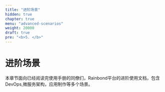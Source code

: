 ```yaml
---
title: "进阶场景"
hidden: true
chapter: true
menu: "advanced-scenarios"
weight: 20000
draft: true
pre: "<b>5. </b>"
---
```


# 进阶场景

本章节面向已经阅读完使用手册的同僚们，Rainbond平台的进阶使用文档，包含DevOps,微服务架构，应用制作等多个场景。


